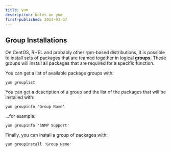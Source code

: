 ```yaml
---
title: yum
description: Notes on yum
first-published: 2014-03-07
---
```


## Group Installations ##

On CentOS, RHEL and probably other rpm-based distributions, it is 
possible to install sets of packages that are teamed together in 
logical **groups**. These groups will install all packages that are 
required for a specific function.

You can get a list of available package groups with:

    yum grouplist

You can get a description of a group and the list of the packages that 
will be installed with:

    yum groupinfo 'Group Name'

...for example:

    yum groupinfo 'SNMP Support'

Finally, you can install a group of packages with:

    yum groupinstall 'Group Name'

